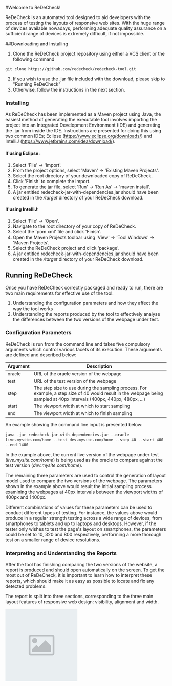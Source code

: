 #Welcome to ReDeCheck!

ReDeCheck is an automated tool designed to aid developers with the process of testing the layouts of responsive web sites. With the huge range of devices available nowadays, performing adequate quality assurance on a sufficient range of devices is extremely difficult, if not impossible.

##Downloading and Installing

1. Clone the ReDeCheck project repository using either a VCS client or the following command
```
git clone https://github.com/redecheck/redecheck-tool.git
```
2. If you wish to use the .jar file included with the download, please skip to "Running ReDeCheck"
3. Otherwise, follow the instructions in the next section.

### Installing

As ReDeCheck has been implemented as a Maven project using Java, the easiest method of generating the executable tool involves importing the project into an Integrated Development Environment (IDE) and generating the .jar from inside the IDE. Instructions are presented for doing this using two common IDEs; Eclipse (https://www.eclipse.org/downloads/) and IntelliJ (https://www.jetbrains.com/idea/download/).

#### If using Eclipse:

1. Select 'File' -> 'Import'.
2. From the project options, select 'Maven' -> 'Existing Maven Projects'.
3. Select the root directory of your downloaded copy of ReDeCheck.
4. Click 'Finish' to complete the import.
5. To generate the jar file, select 'Run' -> 'Run As' -> 'maven install'.
6. A jar entitled redecheck-jar-with-dependencies.jar should have been created in the */target* directory of your ReDeCheck download.

#### If using IntelliJ:

1. Select 'File' -> 'Open'.
2. Navigate to the root directory of your copy of ReDeCheck.
3. Select the 'pom.xml' file and click 'Finish'.
4. Open the Maven Projects toolbar  using 'View' -> 'Tool Windows' -> 'Maven Projects'.
5. Select the ReDeCheck project and click 'package'.
6. A jar entitled redecheck-jar-with-dependencies.jar should have been created in the */target* directory of your ReDeCheck download.


## Running ReDeCheck

Once you have ReDeCheck correctly packaged and ready to run, there are two main requirements for effective use of the tool:

1. Understanding the configuration parameters and how they affect the way the tool works
2. Understanding the reports produced by the tool to effectively analyse the differences between the two versions of the webpage under test.

### Configuration Parameters

ReDeCheck is run from the command line and takes five compulsory arguments which control various facets of its execution. These arguments are defined and described below:

Argument     |	Description
-------		|	---------------
oracle		|	URL of the oracle version of the webpage
test 		|	URL of the test version of the webpage
step		|	The step size to use during the sampling process. For example, a step size of 40 would result in 				 the webpage being sampled at 40px intervals (400px, 440px, 480px, ...)
start		|	The viewport width at which to start sampling
end			|	The viewport width at which to finish sampling

An example showing the command line input is presented below:

```
java -jar redecheck-jar-with-dependencies.jar --oracle live.mysite.com/home --test dev.mysite.com/home --step 40 --start 400 --end 1400
```

In the example above, the current live version of the webpage under test (*live.mysite.com/home*) is being used as the oracle to compare against the test version (*dev.mysite.com/home*).

The remaining three parameters are used to control the generation of layout model used to compare the two versions of the webpage. The parameters shown in the example above would result the initial sampling process examining the webpages at 40px intervals between the viewport widths of 400px and 1400px. 

Different combinations of values for these parameters can be used to conduct different types of testing. For instance, the values above would produce in a regular strength testing across a wide range of devices, from smartphones to tablets and up to laptops and desktops. However, if the tester only wishes to test the page's layout on smartphones, the parameters could be set to 10, 320 and 800 respectively, performing a more thorough test on a smaller range of device resolutions.

### Interpreting and Understanding the Reports

After the tool has finishing comparing the two versions of the website, a report is produced and should open automatically on the screen. To get the most out of ReDeCheck, it is important to learn how to interpret these reports, which should make it as easy as possible to locate and fix any detected problems.

The report is split into three sections, corresponding to the three main layout features of responsive web design: visibility, alignment and width.

![Test Image](/readme-images/test.png)
